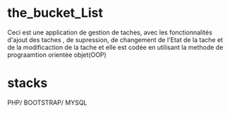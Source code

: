 # the_bucket_List
Ceci est une application de gestion de taches, avec les fonctionnalités d'ajout des taches , de supression, de changement de l'Etat de la tache  et de la modificaction de la tache et elle est codée en utilisant la methode de prograamtion orientée objet(OOP)

# stacks
PHP/
BOOTSTRAP/
MYSQL
